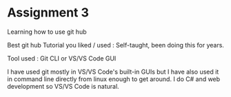 # Assignment 3

Learning how to use git hub

Best git hub Tutorial you liked / used : Self-taught, been doing this for years.

Tool used :  Git CLI or VS/VS Code GUI

I have used git mostly in VS/VS Code's built-in GUIs but I have also used it in command line directly from linux enough to get around. I do C# and web development so VS/VS Code is natural.
